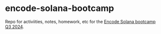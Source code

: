 # encode-solana-bootcamp

Repo for activiities, notes, homework, etc for the [Encode Solana bootcamp Q3 2024](https://www.encode.club/).
